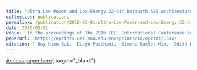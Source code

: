 ```yaml
---
title: "Ultra Low-Power and Low-Energy 32-bit Datapath AES Architecture for IoT Applications"
collection: publications
permalink: /publication/2016-05-01-Ultra-Low-Power-and-Low-Energy-32-bit-Datapath-AES-Architecture-for-IoT-Applications
date: 2016-05-01
venue: 'In the proceedings of The 2016 IEEE International Conference on Integrated Circuit Design and Technology'
paperurl: 'https://eprints.uet.vnu.edu.vn/eprints/id/eprint/1511/'
citation: ' Duy-Hieu Bui,  Diego Puschini,  Simone Bacles-Min,  Edith Beigne,  Xuan-Tu Tran, &quot;Ultra Low-Power and Low-Energy 32-bit Datapath AES Architecture for IoT Applications.&quot; In the proceedings of The 2016 IEEE International Conference on Integrated Circuit Design and Technology, 2016.'
---
```

[Access paper here](https://eprints.uet.vnu.edu.vn/eprints/id/eprint/1511/){:target="_blank"}
